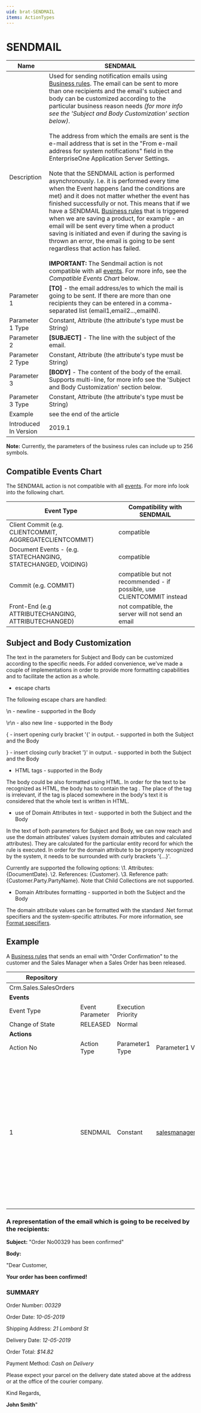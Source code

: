 ```yaml
---
uid: brat-SENDMAIL
items: ActionTypes
---
```


# SENDMAIL

| Name                  | SENDMAIL                                                     |
| --------------------- | ------------------------------------------------------------ |
| Description           | Used for sending notification emails using [Business rules](../index.md). The email can be sent to more than one recipients and the email's  subject and body can be customized according to the particular business  reason needs *(for more info see the 'Subject and Body Customization'  section below)*. <br/><br/>The  address from which the emails are sent is the e-mail address that is set in the "From e-mail address for system notifications" field in  the EnterpriseOne Application Server Settings. <br/><br/>Note that  the SENDMAIL action is performed asynchronously. I.e. it is performed  every time when the Event happens (and the conditions are met) and it  does not matter whether the event has finished successfully or not. This means that if we have a SENDMAIL [Business rules](../index.md) that is triggered when we are saving a product, for example - an email will  be sent every time when a product saving is initiated and even if during the saving is thrown an error, the email is going to be sent regardless that action has failed. <br/><br/> **IMPORTANT:** The Sendmail action is not compatible with all [events](https://github.com/ErpNetDocs/tech/blob/master/advanced/user-business-rules/events/index.md). For more info, see the *Compatible Events Chart* below. |
| Parameter 1           | **[TO]** - the email address/es to which the mail is going to be sent. If there are more than one  recipients they can be entered in a comma-separated list  (email1,email2...,emailN). |
| Parameter 1 Type      | Constant, Attribute (the attribute's type must be String)    |
| Parameter 2           | **[SUBJECT]** - The line with the subject of the email.      |
| Parameter 2 Type      | Constant, Attribute (the attribute's type must be String)    |
| Parameter 3           | **[BODY]** - The content of the body of the email. Supports multi-line, for more  info see the 'Subject and Body Customization' section below. |
| Parameter 3 Type      | Constant, Attribute (the attribute's type must be String)    |
| Example               | see the end of the article                                   |
| Introduced In Version | 2019.1                                                       |



 

**Note:** Currently, the parameters of the business rules can include up to 256 symbols. 

## Compatible Events Chart

The SENDMAIL action is not compatible with all [events](https://github.com/ErpNetDocs/tech/blob/master/advanced/user-business-rules/events/index.md). For more info look into the following chart.

| Event Type                                                   | Compatibility with SENDMAIL                                |
| ------------------------------------------------------------ | ------------------------------------------------------------ |
| Client Commit (e.g. CLIENTCOMMIT, AGGREGATECLIENTCOMMIT)     | compatible                                                   |
| Document Events - (e.g. STATECHANGING, STATECHANGED, VOIDING) | compatible                                                   |
| Commit (e.g. COMMIT)                                         | compatible but not recommended - if possible, use CLIENTCOMMIT instead|
| Front-End (e.g ATTRIBUTECHANGING, ATTRIBUTECHANGED)          | not compatible, the server will not send an email|



## Subject and Body Customization 

The text in the parameters for Subject and Body can be customized according to the specific needs. For added convenience, we've made a couple of  implementations in order to provide more formatting capabilities and to  facilitate the action as a whole.

- escape charts 

The following escape chars are handled:

\n - newline - supported in the Body

\r\n - also new line - supported in the Body

\{ - insert opening curly bracket '{' in output. - supported in both the Subject and the Body

\} - insert closing curly bracket '}' in output. - supported in both the Subject and the Body



- HTML tags - supported in the Body

The body could be also formatted using HTML. In order for the text to be  recognized as HTML, the body has to contain the tag </html>. The  place of the tag is irrelevant, if the tag </html> is placed somewhere in the body's text it is considered that the whole text is written in HTML.



- use of Domain Attributes in text - supported in both the Subject and the Body

In the text of both parameters for Subject and Body, we can now reach and  use the domain attributes' values (system domain attributes and  calculated attributes). They are calculated for the particular entity  record for which the rule is executed. In order for the domain attribute to be property recognized by the system, it needs to be surrounded with curly brackets '{...}'.

Currently are supported the following options:
\1. Attributes: {DocumentDate}. 
\2. References: {Customer}.
\3. Reference path: {Customer.Party.PartyName}. Note that Child Collections are not supported.



- Domain Attributes formatting - supported in both the Subject and the Body

The domain attribute values can be formatted with the standard .Net format  specifiers and the system-specific attributes. For more information,  see [Format specifiers](https://github.com/ErpNetDocs/tech/blob/8239739b316d98329814631d8077654f98b0c32d/reference/format-specifiers.md).



## Example

А [Business rules](../index.md) that sends an email with "Order Confirmation" to the customer and the Sales Manager when a Sales Order has been released.



| Repository            |                 |                    |                                                              |                 |                                         |                 |                                                              |
| --------------------- | --------------- | ------------------ | ------------------------------------------------------------ | --------------- | --------------------------------------- | --------------- | ------------------------------------------------------------ |
| Crm.Sales.SalesOrders |                 |                    |                                                              |                 |                                         |                 |                                                              |
| **Events**            |                 |                    |                                                              |                 |                                         |                 |                                                              |
| Event Type            | Event Parameter | Execution Priority |                                                              |                 |                                         |                 |                                                              |
| Change of State       | RELEASED        | Normal             |                                                              |                 |                                         |                 |                                                              |
| **Actions**           |                 |                    |                                                              |                 |                                         |                 |                                                              |
| Action No             | Action Type     | Parameter1 Type    | Parameter1 Value                                             | Parameter2 Type | Parameter2 Value                        | Parameter3 Type | Parameter3 Value                                             |
| 1                     | SENDMAIL        | Constant           | salesmanager@mail.com,customer@gmail.com | Constant        | Order No{DocumentNo} has been confirmed | Constant        | \<p>Dear Customer,\</p>\<p>\<b> Your order has been confirmed!  \</b>\</p>\<br/>\<p>\<h3>SUMMARY\</h3>\</p>\<p>Order Number: \<i>{DocumentNo}\</i>\</p>\<p>Order Date:  \<i>{DocumentDate:dd-MM-yyyy}\</i>\</p>\<p>Shipping  Address: \<i>{ShipToPartyContactMechanism.  ContactMechanism.Name}\</i>\</p>\<p>Delivery Date:  \<i>{RequiredDeliveryDate:dd-MM-yyyy}\</i>\</p>\<p>Order Total:  \<i>{#CalculatedAttributeTotalSalesOrderAmount:C}\</i>\</p>\<p>Payment Method:  \<i>{PaymentType.Name}\</i>\</p>\<br/>\<p>Please expect your parcel to arrive on the delivery date stated above at the  address or at the office of the courier  company.\</p>\<br/>\<p>Kind  Regards,\</p>\<strong>{SalesPerson.Person.FirstName}  {SalesPerson.Person.LastName}\<strong/>\</html> |



### A representation of the email which is going to be received by the recipients:



**Subject:** "Order No00329 has been confirmed"



**Body:**

"Dear Customer,

**Your order has been confirmed!**

### SUMMARY

Order Number: *00329*

Order Date: *10-05-2019*

Shipping Address: *21 Lombard St*

Delivery Date: *12-05-2019*

Order Total: *$14.82*

Payment Method: *Cash on Delivery*



Please expect your parcel on the delivery date stated above at the address or at the office of the courier company.



Kind Regards,

**John Smith**"
